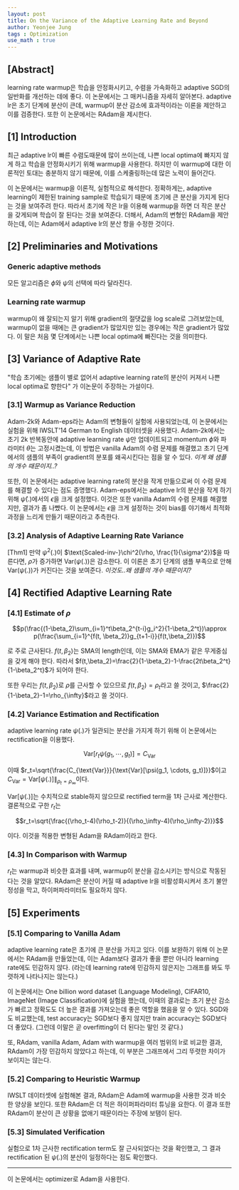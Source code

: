 ```yaml
---
layout: post
title: On the Variance of the Adaptive Learning Rate and Beyond
author: Yeonjee Jung
tags : Optimization
use_math : true
---
```


## [Abstract]

learning rate warmup은 학습을 안정화시키고, 수렴을 가속화하고 adaptive SGD의 일반화를 개선하는 데에 좋다. 이 논문에서는 그 매커니즘을 자세히 알아본다. adaptive lr은 초기 단계에 분산이 큰데, warmup이 분산 감소에 효과적이라는 이론을 제안하고 이를 검증한다. 또한 이 논문에서는 RAdam을 제시한다.

## [1] Introduction

최근 adaptive lr이 빠른 수렴도때문에 많이 쓰이는데, 나쁜 local optima에 빠지지 않게 하고 학습을 안정화시키기 위해 warmup을 사용한다. 하지만 이 warmup에 대한 이론적인 토대는 충분하지 않기 때문에, 이를 스케줄링하는데 많은 노력이 들어간다.

이 논문에서는 warmup을 이론적, 실험적으로 해석한다. 정확하게는, adaptive learning이 제한된 training sample로 학습되기 때문에 초기에 큰 분산을 가지게 된다는 것을 보여주려 한다. 따라서 초기에 작은 lr을 이용해 warmup을 하면 더 작은 분산을 갖게되며 학습이 잘 된다는 것을 보여준다. 더해서, Adam의 변형인 RAdam을 제안하는데, 이는 Adam에서 adaptive lr의 분산 항을 수정한 것이다.

## [2] Preliminaries and Motivations

### Generic adaptive methods

모든 알고리즘은 $\phi$와 $\psi$의 선택에 따라 달라진다.

### Learning rate warmup

warmup이 왜 잘되는지 알기 위해 gradient의 절댓값을 log scale로 그려보았는데, warmup이 없을 때에는 큰 gradient가 많았지만 있는 경우에는 작은 gradient가 많았다. 이 말은 처음 몇 단계에서는 나쁜 local optima에 빠진다는 것을 의미한다.

## [3] Variance of Adaptive Rate

"학습 초기에는 샘플이 별로 없어서 adaptive learning rate의 분산이 커져서 나쁜 local optima로 향한다" 가 이논문이 주장하는 가설이다.

### [3.1] Warmup as Variance Reduction

Adam-2k와 Adam-eps라는 Adam의 변형들이 실험에 사용되었는데, 이 논문에서는 실험을 위해 IWSLT'14 German to English 데이터셋을 사용했다. Adam-2k에서는 초기 2k 반복동안에 adaptive learning rate $\psi$만 업데이트되고 momentum $\phi$와 파라미터 $\theta$는 고정시켰는데, 이 방법은 vanilla Adam의 수렴 문제를 해결했고 초기 단계에서의 샘플의 부족이 gradient의 분포를 왜곡시킨다는 점을 알 수 있다. *이게 왜 샘플의 개수 때문이지..?*

또한, 이 논문에서는 adaptive learning rate의 분산을 작게 만듦으로써 이 수렴 문제를 해결할 수 있다는 점도 증명했다. Adam-eps에서는 adaptive lr의 분산을 작게 하기 위해 $\hat{\psi}(.)$에서의 $\epsilon$을 크게 설정했다. 이것은 또한 vanilla Adam의 수렴 문제를 해결했지만, 결과가 좀 나빴다. 이 논문에서는 $\epsilon$을 크게 설정하는 것이 bias를 야기해서 최적화 과정을 느리게 만들기 때문이라고 추측한다.

### [3.2] Analysis of Adaptive Learning Rate Variance

[Thm1] 만약 $\psi^2(.)$이 $\text{Scaled-inv-}\chi^2(\rho, \frac{1}{\sigma^2})$을 따른다면, $\rho$가 증가하면 $\text{Var}(\psi(.))$은 감소한다. 이 이론은 초기 단계의 샘플 부족으로 안해 $\text{Var}(\psi(.))$가 커진다는 것을 보여준다. *이것도..왜 샘플의 개수 때문이지?*

## [4] Rectified Adaptive Learning Rate

### [4.1] Estimate of $\rho$

$$p(\frac{(1-\beta_2)\sum_{i=1}^t\beta_2^{t-i}g_i^2}{1-\beta_2^t})\approx p(\frac{\sum_{i=1}^{f(t, \beta_2)}g_{t+1-i}}{f(t,\beta_2)})$$

로 주로 근사된다. $f(t, \beta_2)$는 SMA의 length인데, 이는 SMA와 EMA가 같은 무게중심을 갖게 해야 한다. 따라서 $f(t,\beta_2)=\frac{2}{1-\beta_2}-1-\frac{2t\beta_2^t}{1-\beta_2^t}$가 되어야 한다.

또한 우리는 $f(t,\beta_2)$로 $\rho$를 근사할 수 있으므로 $f(t,\beta_2)=\rho_t$라고 쓸 것이고, $\frac{2}{1-\beta_2}-1=\rho_{\infty}$라고 쓸 것이다.

### [4.2] Variance Estimation and Rectification

adaptive learning rate $\psi(.)$가 일관되는 분산을 가지게 하기 위해 이 논문에서는 rectification을 이용했다.

$$\text{Var}[r_t\psi(g_1, \cdots, g_t)]=C_{\text{Var}}$$

이때 $r_t=\sqrt{\frac{C_{\text{Var}}}{\text{Var}[\psi(g_1, \cdots, g_t)]}}$이고 $C_{\text{Var}}=\text{Var}[\psi(.)]\|_  {\rho_t=\rho_{\infty}}$이다.

$\text{Var}[\psi(.)]$는 수치적으로 stable하지 않으므로 rectified term을 1차 근사로 계산한다. 결론적으로 구한 $r_t$는

$$r_t=\sqrt{\frac{(\rho_t-4)(\rho_t-2)}{(\rho_\infty-4)(\rho_\infty-2)}}$$

이다. 이것을 적용한 변형된 Adam을 RAdam이라고 한다.

### [4.3] In Comparison with Warmup

$r_t$는 warmup과 비슷한 효과를 내며, warmup이 분산을 감소시키는 방식으로 작동된다는 것을 알았다. RAdam은 분산이 커질 때 adaptive lr을 비활성화시켜서 초기 불안정성을 막고, 하이퍼파라미터도 필요하지 않다.

## [5] Experiments

### [5.1] Comparing to Vanilla Adam

adaptive learning rate은 초기에 큰 분산을 가지고 있다. 이를 보완하기 위해 이 논문에서는 RAdam을 만들었는데, 이는 Adam보다 결과가 좋을 뿐만 아니라 learning rate에도 민감하지 않다. (라는데 learning rate에 민감하지 않은지는 그래프를 봐도 뚜렷하게 나타나지는 않는다.)

이 논문에서는 One billion word dataset (Language Modeling), CIFAR10, ImageNet (Image Classification)에 실험을 했는데, 이때의 결과로는 초기 분산 감소가 빠르고 정확도도 더 높은 결과를 가져오는데 좋은 역할을 했음을 알 수 있다. SGD와도 비교했는데, test accuracy는 SGD보다 좋지 않지만 train accuracy는 SGD보다 더 좋았다. (그런데 이말은 곧 overfitting이 더 된다는 말인 것 같다.)

또, RAdam, vanilla Adam, Adam with warmup을 여러 범위의 lr로 비교한 결과, RAdam이 가장 민감하지 않았다고 하는데, 이 부분은 그래프에서 그리 뚜렷한 차이가 보이지는 않는다.

### [5.2] Comparing to Heuristic Warmup

IWSLT 데이터셋에 실험해본 결과, RAdam은 Adam에 warmup을 사용한 것과 비슷한 양상을 보인다. 또한 RAdam은 더 적은 하이퍼파라미터 튜닝을 요한다. 이 결과 또한 RAdam이 분산이 큰 상황을 없애기 때문이라는 주장에 보탬이 된다.

### [5.3] Simulated Verification

실험으로 1차 근사한 rectification term도 잘 근사되었다는 것을 확인했고, 그 결과 rectification 된 $\psi(.)$의 분산이 일정하다는 점도 확인했다.

---

이 논문에서는 optimizer로 Adam을 사용한다.

